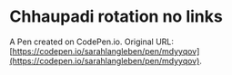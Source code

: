# Chhaupadi rotation no links

A Pen created on CodePen.io. Original URL: [https://codepen.io/sarahlangleben/pen/mdyyqov](https://codepen.io/sarahlangleben/pen/mdyyqov).


